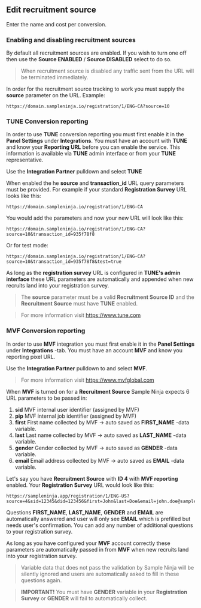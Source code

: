 ## Edit recruitment source

Enter the name and cost per conversion.

### Enabling and disabling recruitment sources
By default all recruitment sources are enabled. If you wish to turn one off then use the **Source ENABLED** / **Source DISABLED** select to do so.

> When recruitment source is disabled any traffic sent from the URL will be terminated immediately.

In order for the recruitment source tracking to work you must supply the **source** parameter on the URL. Example:

```
https://domain.sampleninja.io/registration/1/ENG-CA?source=10
```

### TUNE Conversion reporting

In order to use **TUNE** conversion reporting you must first enable it in the **Panel Settings** under **Integrations**. You must have an account with **TUNE** and know your **Reporting URL** before you can enable the service. This information is available via **TUNE** admin interface or from your **TUNE** representative.

Use the **Integration Partner** pulldown and select **TUNE**

When enabled the he **source** and **transaction_id** URL query parameters must be provided. For example if your standard **Registration Survey** URL looks like this:
```
https://domain.sampleninja.io/registration/1/ENG-CA
```

You would add the parameters and now your new URL will look like this:

```
https://domain.sampleninja.io/registration/1/ENG-CA?source=10&transaction_id=935f78f8
```

Or for test mode:

```
https://domain.sampleninja.io/registration/1/ENG-CA?source=10&transaction_id=935f78f8&test=true
```
As long as the **registration survey** URL is configured in **TUNE's admin interface** these URL parameters are automatically and appended when new recruits land into your registration survey.

> The **source** parameter must be a valid **Recruitment Source ID** and the **Recruitment Source** must have **TUNE** enabled.

> For more information visit https://www.tune.com

### MVF Conversion reporting

In order to use **MVF** integration you must first enable it in the **Panel Settings** under **Integrations** -tab. You must have an account **MVF** and know you reporting pixel URL.

Use the **Integration Partner** pulldown to and select **MVF**.

> For more information visit https://www.mvfglobal.com

When **MVF** is turned on for a **Recruitment Source** Sample Ninja expects 6 URL parameters to be passed in:

1) **sid** MVF internal user identifier (assigned by MVF)
2) **pip** MVF internal job identifier (assigned by MVF)
3) **first** First name collected by MVF -> auto saved as **FIRST_NAME** -data variable.
4) **last**  Last name collected by MVF -> auto saved as **LAST_NAME** -data variable.
5) **gender** Gender collected by MVF -> auto saved as **GENDER** -data variable.
6) **email** Email address collected by MVF -> auto saved as **EMAIL** -data variable.

Let's say you have **Recruitment Source** with **ID 4** with **MVF reporting** enabled. Your **Registration Survey** URL would look like this:

```
https://sampleninja.app/registration/1/ENG-US?source=4&sid=12345&did=123456&first=John&last=Doe&email=john.doe@sampleninja.io
```

Questions **FIRST_NAME**, **LAST_NAME**, **GENDER** and **EMAIL** are automatically answered and user will only see **EMAIL** which is prefilled but needs user's confirmation. You can add any number of additional questions to your registration survey.

As long as you have configured your **MVF** account correctly these parameters are automatically passed in from **MVF** when new recruits land into your registration survey.

> Variable data that does not pass the validation by Sample Ninja will be silently ignored and users are automatically asked to fill in these questions again.

> **IMPORTANT!** You must have **GENDER** variable in your **Registration Survey** or **GENDER** will fail to automatically collect.
